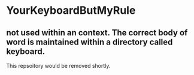 # YourKeyboardButMyRule

not used within an context.
The correct body of word is maintained within a directory called keyboard.
-

This repsoitory would be removed shortly.
